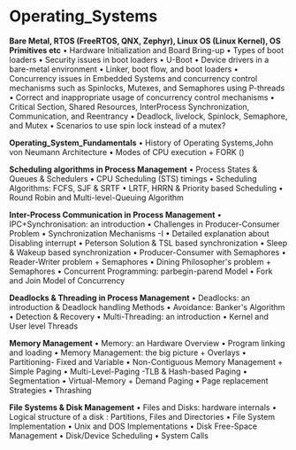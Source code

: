 # Operating_Systems
**Bare Metal, RTOS (FreeRTOS, QNX, Zephyr), Linux OS (Linux Kernel), OS Primitives etc**
	• Hardware Initialization and Board Bring-up
	• Types of boot loaders
	• Security issues in boot loaders
	• U-Boot
	• Device drivers in a bare-metal environment
	• Linker, boot flow, and boot loaders 
	• Concurrency issues in Embedded Systems and concurrency control mechanisms such as Spinlocks, Mutexes, and Semaphores using P-threads
	• Correct and inappropriate usage of concurrency control mechanisms
	• Critical Section, Shared Resources, InterProcess Synchronization, Communication, and Reentrancy
	• Deadlock, livelock, Spinlock, Semaphore, and Mutex
	• Scenarios to use spin lock instead of a mutex?

**Operating_System_Fundamentals**
	• History of Operating Systems,John von Neumann Architecture
	• Modes of CPU execution + FORK ()

**Scheduling algorithms in Process Management**
	• Process States & Queues & Schedulers
	• CPU Scheduling (STS) timings
	• Scheduling Algorithms: FCFS, SJF & SRTF
	• LRTF, HRRN & Priority based Scheduling
	• Round Robin and Multi-level-Queuing Algorithm


**Inter-Process Communication in Process Management**
	• IPC+Synchronisation: an introduction
	• Challenges in Producer-Consumer Problem
	• Synchronization Mechanisms -I
	• Detailed explanation about Disabling interrupt
	• Peterson Solution & TSL based synchronization
	• Sleep & Wakeup based synchronization
	• Producer-Consumer with Semaphores
	• Reader-Writer problem + Semaphores
	• Dining Philosopher's problem + Semaphores
	• Concurrent Programming: parbegin-parend Model
	• Fork and Join Model of Concurrency

**Deadlocks & Threading in Process Management**
	• Deadlocks: an introduction & Deadlock handling Methods
	• Avoidance: Banker's Algorithm
	• Detection & Recovery
	• Multi-Threading: an introduction
	• Kernel and User level Threads

**Memory Management**
	• Memory: an Hardware Overview
	• Program linking and loading
	• Memory Management: the big picture + Overlays
	• Partitioning- Fixed and Variable
	• Non-Contiguous Memory Management + Simple Paging
	• Multi-Level-Paging -TLB & Hash-based Paging
	• Segmentation
	• Virtual-Memory + Demand Paging
	• Page replacement Strategies
	• Thrashing

**File Systems & Disk Management**
	• Files and Disks: hardware internals
	• Logical structure of a disk : Partitions, Files and Directories
	• File System Implementation
	• Unix and DOS Implementations
	• Disk Free-Space Management
	• Disk/Device Scheduling
	• System Calls
